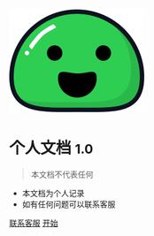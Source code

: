 <!-- _coverpage.md -->

![logo](icon.svg)

# 个人文档 <small>1.0</small>

> 本文档不代表任何

- 本文档为个人记录
- 如有任何问题可以联系客服

[联系客服](http://wpa.qq.com/msgrd?v=3&uin=2100690024&site=qq&menu=yes)
[开始](#关于)
